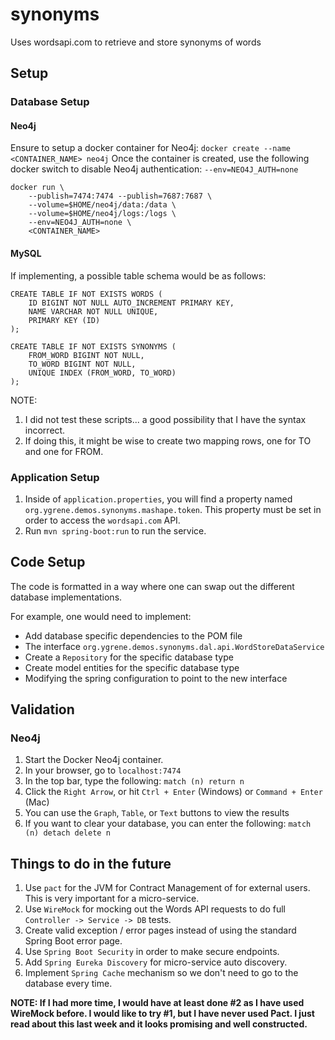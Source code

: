 # synonyms
Uses wordsapi.com to retrieve and store synonyms of words

## Setup

### Database Setup

#### Neo4j
Ensure to setup a docker container for Neo4j: `docker create --name <CONTAINER_NAME> neo4j`
Once the container is created, use the following docker switch to disable Neo4j authentication: `--env=NEO4J_AUTH=none`

```
docker run \
    --publish=7474:7474 --publish=7687:7687 \
    --volume=$HOME/neo4j/data:/data \
    --volume=$HOME/neo4j/logs:/logs \
    --env=NEO4J_AUTH=none \
    <CONTAINER_NAME>
```

#### MySQL
If implementing, a possible table schema would be as follows:

```
CREATE TABLE IF NOT EXISTS WORDS (
    ID BIGINT NOT NULL AUTO_INCREMENT PRIMARY KEY,
    NAME VARCHAR NOT NULL UNIQUE,
    PRIMARY KEY (ID)
);

CREATE TABLE IF NOT EXISTS SYNONYMS (
    FROM_WORD BIGINT NOT NULL,
    TO_WORD BIGINT NOT NULL,
    UNIQUE INDEX (FROM_WORD, TO_WORD)
);
```

NOTE:
 1. I did not test these scripts... a good possibility that I have the syntax incorrect.
 2. If doing this, it might be wise to create two mapping rows, one for TO and one for FROM. 


### Application Setup

1. Inside of `application.properties`, you will find a property named `org.ygrene.demos.synonyms.mashape.token`. This property must be set in order to access the `wordsapi.com` API.
2. Run `mvn spring-boot:run` to run the service.

## Code Setup

The code is formatted in a way where one can swap out the different database implementations.

For example, one would need to implement:
 - Add database specific dependencies to the POM file
 - The interface `org.ygrene.demos.synonyms.dal.api.WordStoreDataService`
 - Create a `Repository` for the specific database type
 - Create model entities for the specific database type
 - Modifying the spring configuration to point to the new interface


## Validation

### Neo4j
1. Start the Docker Neo4j container.
2. In your browser, go to `localhost:7474`
3. In the top bar, type the following: `match (n) return n`
4. Click the `Right Arrow`, or hit `Ctrl + Enter` (Windows) or `Command + Enter` (Mac)
5. You can use the `Graph`, `Table`, or `Text` buttons to view the results
6. If you want to clear your database, you can enter the following: `match (n) detach delete n`

## Things to do in the future
1. Use `pact` for the JVM for Contract Management of for external users. This is very important for a micro-service.
2. Use `WireMock` for mocking out the Words API requests to do full `Controller -> Service -> DB` tests.
3. Create valid exception / error pages instead of using the standard Spring Boot error page.
4. Use `Spring Boot Security` in order to make secure endpoints.
5. Add `Spring Eureka Discovery` for micro-service auto discovery.
6. Implement `Spring Cache` mechanism so we don't need to go to the database every time.  

**NOTE: If I had more time, I would have at least done #2 as I have used WireMock before. I would like to try #1, but I have never used Pact. I just read about this last week and it looks promising and well constructed.**
